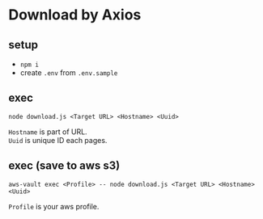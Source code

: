 # Download by Axios

## setup

- `npm i`  
- create `.env` from `.env.sample`  

## exec

```
node download.js <Target URL> <Hostname> <Uuid>
```

`Hostname` is part of URL.  
`Uuid` is unique ID each pages.  

## exec (save to aws s3)

```
aws-vault exec <Profile> -- node download.js <Target URL> <Hostname> <Uuid>
```

`Profile` is your aws profile.  
